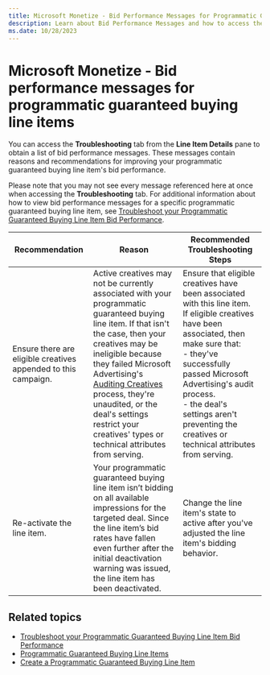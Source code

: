```yaml
---
title: Microsoft Monetize - Bid Performance Messages for Programmatic Guaranteed Buying Line Items
description: Learn about Bid Performance Messages and how to access them.
ms.date: 10/28/2023
---
```



# Microsoft Monetize - Bid performance messages for programmatic guaranteed buying line items

You can access the **Troubleshooting**
tab from the **Line Item Details**
pane to obtain a list of bid performance messages. These messages
contain reasons and recommendations for improving your programmatic
guaranteed buying line item's bid performance.

Please note that you may not see every message referenced here at once
when accessing the **Troubleshooting**
tab. For additional information about how to view bid performance
messages for a specific programmatic guaranteed buying line item, see [Troubleshoot your Programmatic Guaranteed Buying Line Item Bid Performance](troubleshoot-your-programmatic-guaranteed-buying-line-item-bid-performance.md).

| Recommendation | Reason | Recommended Troubleshooting Steps |
|---|---|---|
| Ensure there are eligible creatives appended to this campaign. | Active creatives may not be currently associated with your programmatic guaranteed buying line item. If that isn't the case, then your creatives may be ineligible because they failed Microsoft Advertising's [Auditing Creatives](auditing-creatives.md) process, they're unaudited, or the deal's settings restrict your creatives' types or technical attributes from serving. | Ensure that eligible creatives have been associated with this line item. If eligible creatives have been associated, then make sure that:<br>- they've successfully passed Microsoft Advertising's audit process.<br>- the deal's settings aren't preventing the creatives or technical attributes from serving. |
| Re-activate the line item. | Your programmatic guaranteed buying line item isn’t bidding on all available impressions for the targeted deal. Since the line item’s bid rates have fallen even further after the initial deactivation warning was issued, the line item has been deactivated. | Change the line item's state to active after you've adjusted the line item's bidding behavior. |

## Related topics

- [Troubleshoot your Programmatic Guaranteed Buying Line Item Bid Performance](troubleshoot-your-programmatic-guaranteed-buying-line-item-bid-performance.md)
- [Programmatic Guaranteed Buying Line Items](programmatic-guaranteed-buying-line-items.md)<a href="" class="xref"
  title="A programmatic guaranteed buying line item (PG buying line item) provides you with a workflow specifically designed for buying a programmatic guaranteed deal (PG deal)."></a>
- [Create a Programmatic Guaranteed Buying Line Item](create-a-programmatic-guaranteed-buying-line-item.md)